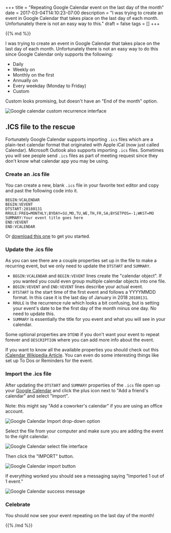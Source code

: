 +++
title = "Repeating Google Calendar event on the last day of the month"
date = 2017-03-04T14:10:23-07:00
description = "I was trying to create an event in Google Calendar that takes place on the last day of each month. Unfortunately there is not an easy way to this."
draft = false
tags = []
+++

<div class="article__column markdown">
{{% md %}}

I was trying to create an event in Google Calendar that takes place on the last day of each month. Unfortunately there is not an easy way to do this since Google Calendar only supports the following:

- Daily
- Weekly on <day of the week>
- Monthly on the first <day of the week>
- Annually on <date of the month>
- Every weekday (Monday to Friday)
- Custom

Custom looks promising, but doesn't have an "End of the month" option.

![Google calendar custom recurrence interface](/images/repeating-event/custom-ui.jpg)

## .ICS file to the rescue

Fortunately Google Calendar supports importing `.ics` files which are a plain-text calendar format that originated with Apple iCal (now just called Calendar). Microsoft Outlook also supports importing `.ics` files. Sometimes you will see people send `.ics` files as part of meeting request since they don't know what calendar app you may be using.

### Create an .ics file

You can create a new, blank `.ics` file in your favorite text editor and copy and past the following code into it.

```
BEGIN:VCALENDAR
BEGIN:VEVENT
DTSTART:20180131
RRULE:FREQ=MONTHLY;BYDAY=SU,MO,TU,WE,TH,FR,SA;BYSETPOS=-1;WKST=MO
SUMMARY:Your event title goes here
END:VEVENT
END:VCALENDAR
```

Or [download this one](/files/repeating-event.calendar.ics) to get you started.

### Update the .ics file

As you can see there are a couple properties set up in the file to make a recurring event, but we only need to update the `DTSTART` and `SUMMARY`.

- `BEGIN:VCALENDAR` and `BEGIN:VEVENT` lines create the "calendar object". If you wanted you could even group multiple calendar objects into one file.
- `BEGIN:VEVENT` and `END:VEVENT` lines describe your actual event.
- `DTSTART` is the start time of the first event and follows a YYYYMMDD format. In this case it is the last day of January in 2018 `20180131`.
- `RRULE` is the recurrence rule which looks a bit confusing, but is setting your event's date to be the first day of the month minus one day. No need to update this.
- `SUMMARY` is essentially the title for you event and what you will see in your calendar.

Some optional properties are `DTEND` if you don't want your event to repeat forever and `DESCRIPTION` where you can add more info about the event.

If you want to know all the available properties you should check out this [iCalendar Wikipedia Article](https://en.wikipedia.org/wiki/ICalendar). You can even do some interesting things like set up To Dos or Reminders for the event.

### Import the .ics file

After updating the `DTSTART` and `SUMMARY` properties of the `.ics` file open up your [Google Calendar](https://calendar.google.com/calendar/b/1/r/month) and click the plus icon next to "Add a friend's calendar" and select "Import".

Note: this might say "Add a coworker's calendar" if you are using an office account.

![Google Calendar Import drop-down option](/images/repeating-event/import.jpg)

Select the file from your computer and make sure you are adding the event to the right calendar.

![Google Calendar select file interface](/images/repeating-event/select-file.jpg)

Then click the "IMPORT" button.

![Google Calendar import button](/images/repeating-event/import-btn.jpg)

If everything worked you should see a messaging saying "Imported 1 out of 1 event."

![Google Calendar success message](/images/repeating-event/success.jpg)

### Celebrate

You should now see your event repeating on the last day of the month!


{{% /md %}}
</div>
